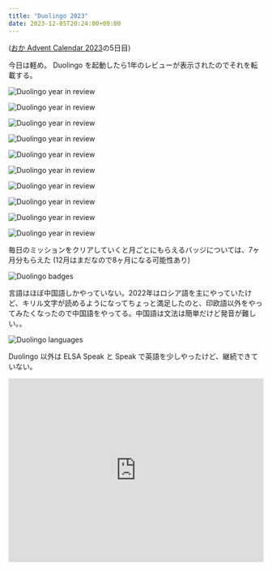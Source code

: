 ```yaml
---
title: "Duolingo 2023"
date: 2023-12-05T20:24:00+09:00
---
```


([おか Advent Calendar 2023](https://adventar.org/calendars/9232)の5日目)

今日は軽め。 Duolingo を起動したら1年のレビューが表示されたのでそれを転載する。

![Duolingo year in review](/blog/images/20231205/duo1.jpg)

![Duolingo year in review](/blog/images/20231205/duo2.jpg)

![Duolingo year in review](/blog/images/20231205/duo3.jpg)

![Duolingo year in review](/blog/images/20231205/duo4.jpg)

![Duolingo year in review](/blog/images/20231205/duo5.jpg)

![Duolingo year in review](/blog/images/20231205/duo6.jpg)

![Duolingo year in review](/blog/images/20231205/duo7.jpg)

![Duolingo year in review](/blog/images/20231205/duo8.jpg)

![Duolingo year in review](/blog/images/20231205/duo9.jpg)

![Duolingo year in review](/blog/images/20231205/duo10.jpg)

毎日のミッションをクリアしていくと月ごとにもらえるバッジについては、7ヶ月分もらえた (12月はまだなので8ヶ月になる可能性あり)

![Duolingo badges](/blog/images/20231205/duo_badges.png)

言語はほぼ中国語しかやっていない。2022年はロシア語を主にやっていたけど、キリル文字が読めるようになってちょっと満足したのと、印欧語以外をやってみたくなったので中国語をやってる。中国語は文法は簡単だけど発音が難しい。。

![Duolingo languages](/blog/images/20231205/duo_languages.png)

Duolingo 以外は ELSA Speak と Speak で英語を少しやったけど、継続できていない。

<div style="text-align: center;">
<iframe src="https://adventar.org/calendars/9232/embed" width="100%" height="362" frameborder="0" loading="lazy"></iframe>
</div>